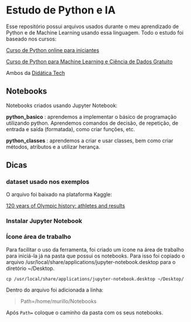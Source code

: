 # Estudo de Python e IA

Esse repositório possui arquivos usados durante o meu aprendizado de Python e de Machine Learning usando essa linguagem. Todo o estudo foi baseado nos cursos:

[Curso de Python online para iniciantes](https://didatica.tech/curso-de-python-online-para-iniciantes/)

[Curso de Python para Machine Learning e Ciência de Dados Gratuito](https://didatica.tech/curso-de-python-para-machine-learning-e-ciencia-de-dados-gratuito/)

Ambos da [Didática Tech](https://didatica.tech/)

## Notebooks

Notebooks criados usando Jupyter Notebook:

**python_basico** : aprendemos a implementar o básico de programação utilizando python. Aprendemos comandos de decisão, de repetição, de entrada e saída (formatada), como criar funções, etc.

**python_classes** : aprendemos a criar e usar classes, bem como criar métodos, atributos e a utilizar herança.

## Dicas

### dataset usado nos exemplos

O arquivo foi baixado na plataforma Kaggle:

[120 years of Olympic history: athletes and results](https://www.kaggle.com/datasets/heesoo37/120-years-of-olympic-history-athletes-and-results)

### Instalar Jupyter Notebook

### Ícone área de trabalho

Para facilitar o uso da ferramenta, foi criado um ícone na área de
 trabalho para iniciá-la já na pasta que possui os notebooks. Para isso
 foi copiado o arquivo /usr/local/share/applications/jupyter-notebook.desktop
 para o diretório ~/Desktop.

```
cp /usr/local/share/applications/jupyter-notebook.desktop ~/Desktop/
```

Dentro do arquivo foi adicionada a linha:

> Path=/home/murillo/Notebooks

Após `Path=` coloque o caminho da pasta com os seus notebooks.
